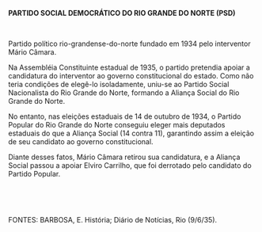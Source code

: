 **PARTIDO SOCIAL DEMOCRÁTICO DO RIO GRANDE DO NORTE (PSD)**

 

Partido político rio-grandense-do-norte fundado em 1934 pelo interventor
Mário Câmara.

Na Assembléia Constituinte estadual de 1935, o partido pretendia apoiar
a candidatura do interventor ao governo constitucional do estado. Como
não teria condições de elegê-lo isoladamente, uniu-se ao Partido Social
Nacionalista do Rio Grande do Norte, formando a Aliança Social do Rio
Grande do Norte.

No entanto, nas eleições estaduais de 14 de outubro de 1934, o Partido
Popular do Rio Grande do Norte conseguiu eleger mais deputados estaduais
do que a Aliança Social (14 contra 11), garantindo assim a eleição de
seu candidato ao governo constitucional.

Diante desses fatos, Mário Câmara retirou sua candidatura, e a Aliança
Social passou a apoiar Elviro Carrilho, que foi derrotado pelo candidato
do Partido Popular.

 

 

FONTES: BARBOSA, E. História; Diário de Notícias, Rio (9/6/35).

 
